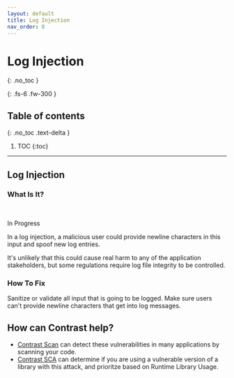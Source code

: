 ```yaml
---
layout: default
title: Log Injection
nav_order: 8
---
```


# Log Injection
{: .no_toc }

{: .fs-6 .fw-300 }

## Table of contents
{: .no_toc .text-delta }

1. TOC
{:toc}

---

## Log Injection

### What Is It? 
<br/>

In Progress

In a log injection, a malicious user could provide newline characters in this input and spoof new log entries. 
 
It's unlikely that this could cause real harm to any of the application stakeholders, but some regulations require log file integrity to be controlled.



### How To Fix 

Sanitize or validate all input that is going to be logged. Make sure users can't provide newline characters that get into log messages.




## How can Contrast help? 

- [Contrast Scan](https://www.contrastsecurity.com/contrast-scan) can detect these vulnerabilities in many applications by scanning your code.
- [Contrast SCA](https://www.contrastsecurity.com/contrast-sca) can determine if you are using a vulnerable version of a library with this attack, and prioritze based on Runtime Library Usage.